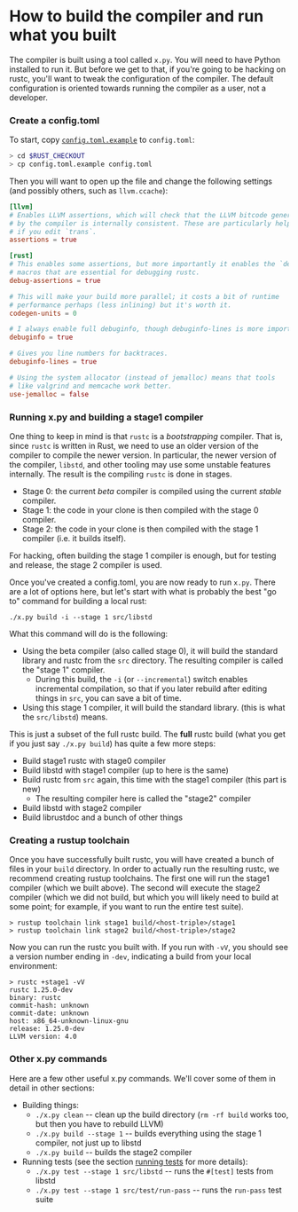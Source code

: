 # How to build the compiler and run what you built

The compiler is built using a tool called `x.py`. You will need to
have Python installed to run it. But before we get to that, if you're going to
be hacking on rustc, you'll want to tweak the configuration of the compiler. The default
configuration is oriented towards running the compiler as a user, not a developer.

### Create a config.toml

To start, copy [`config.toml.example`] to `config.toml`:

[`config.toml.example`]: https://github.com/rust-lang/rust/blob/master/config.toml.example

```bash
> cd $RUST_CHECKOUT
> cp config.toml.example config.toml
```

Then you will want to open up the file and change the following
settings (and possibly others, such as `llvm.ccache`):

```toml
[llvm]
# Enables LLVM assertions, which will check that the LLVM bitcode generated
# by the compiler is internally consistent. These are particularly helpful
# if you edit `trans`.
assertions = true

[rust]
# This enables some assertions, but more importantly it enables the `debug!` logging
# macros that are essential for debugging rustc.
debug-assertions = true

# This will make your build more parallel; it costs a bit of runtime
# performance perhaps (less inlining) but it's worth it.
codegen-units = 0

# I always enable full debuginfo, though debuginfo-lines is more important.
debuginfo = true

# Gives you line numbers for backtraces.
debuginfo-lines = true

# Using the system allocator (instead of jemalloc) means that tools
# like valgrind and memcache work better.
use-jemalloc = false
```

### Running x.py and building a stage1 compiler

One thing to keep in mind is that `rustc` is a _bootstrapping_ compiler. That
is, since `rustc` is written in Rust, we need to use an older version of the
compiler to compile the newer version. In particular, the newer version of the
compiler, `libstd`, and other tooling may use some unstable features
internally. The result is the compiling `rustc` is done in stages.

- Stage 0: the current _beta_ compiler is compiled using the current _stable_ compiler.
- Stage 1: the code in your clone is then compiled with the stage 0 compiler.
- Stage 2: the code in your clone is then compiled with the stage 1 compiler (i.e. it builds itself).

For hacking, often building the stage 1 compiler is enough, but for testing and
release, the stage 2 compiler is used.

Once you've created a config.toml, you are now ready to run
`x.py`. There are a lot of options here, but let's start with what is
probably the best "go to" command for building a local rust:

```
./x.py build -i --stage 1 src/libstd
```

What this command will do is the following:

- Using the beta compiler (also called stage 0), it will build the
  standard library and rustc from the `src` directory. The resulting
  compiler is called the "stage 1" compiler.
  - During this build, the `-i` (or `--incremental`) switch enables incremental
    compilation, so that if you later rebuild after editing things in
    `src`, you can save a bit of time.
- Using this stage 1 compiler, it will build the standard library.
  (this is what the `src/libstd`) means.

This is just a subset of the full rustc build. The **full** rustc build (what you
get if you just say `./x.py build`) has quite a few more steps:

- Build stage1 rustc with stage0 compiler
- Build libstd with stage1 compiler (up to here is the same)
- Build rustc from `src` again, this time with the stage1 compiler (this part is new)
  - The resulting compiler here is called the "stage2" compiler
- Build libstd with stage2 compiler
- Build librustdoc and a bunch of other things

### Creating a rustup toolchain

Once you have successfully built rustc, you will have created a bunch
of files in your `build` directory. In order to actually run the
resulting rustc, we recommend creating rustup toolchains. The first
one will run the stage1 compiler (which we built above). The second
will execute the stage2 compiler (which we did not build, but which
you will likely need to build at some point; for example, if you want
to run the entire test suite).

```
> rustup toolchain link stage1 build/<host-triple>/stage1
> rustup toolchain link stage2 build/<host-triple>/stage2
```

Now you can run the rustc you built with. If you run with `-vV`, you
should see a version number ending in `-dev`, indicating a build from
your local environment:

```
> rustc +stage1 -vV
rustc 1.25.0-dev
binary: rustc
commit-hash: unknown
commit-date: unknown
host: x86_64-unknown-linux-gnu
release: 1.25.0-dev
LLVM version: 4.0
```

### Other x.py commands

Here are a few other useful x.py commands. We'll cover some of them in detail in other sections:

- Building things:
  - `./x.py clean` -- clean up the build directory (`rm -rf build` works too, but then you have to rebuild LLVM)
  - `./x.py build --stage 1` -- builds everything using the stage 1 compiler, not just up to libstd
  - `./x.py build` -- builds the stage2 compiler
- Running tests (see the section [running tests](./running-tests.html) for more details):
  - `./x.py test --stage 1 src/libstd` -- runs the `#[test]` tests from libstd
  - `./x.py test --stage 1 src/test/run-pass` -- runs the `run-pass` test suite
